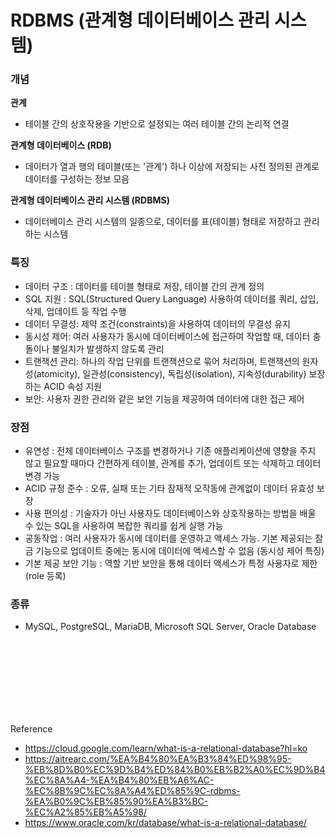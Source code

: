 # RDBMS (관계형 데이터베이스 관리 시스템)

### 개념
<b> 관계 </b>
- 테이블 간의 상호작용을 기반으로 설정되는 여러 테이블 간의 논리적 연결
  
<b> 관계형 데이터베이스 (RDB) </b>
- 데이터가 열과 행의 테이블(또는 '관계') 하나 이상에 저장되는 사전 정의된 관계로 데이터를 구성하는 정보 모음

<b> 관계형 데이터베이스 관리 시스템 (RDBMS) </b>
- 데이터베이스 관리 시스템의 일종으로, 데이터를 표(테이블) 형태로 저장하고 관리하는 시스템

### 특징
- 데이터 구조 : 데이터를 테이블 형태로 저장, 테이블 간의 관계 정의
- SQL 지원 : SQL(Structured Query Language) 사용하여 데이터를 쿼리, 삽입, 삭제, 업데이트 등 작업 수행
- 데이터 무결성: 제약 조건(constraints)을 사용하여 데이터의 무결성 유지
- 동시성 제어: 여러 사용자가 동시에 데이터베이스에 접근하여 작업할 때, 데이터 충돌이나 불일치가 발생하지 않도록 관리
- 트랜잭션 관리: 하나의 작업 단위를 트랜잭션으로 묶어 처리하며, 트랜잭션의 원자성(atomicity), 일관성(consistency), 독립성(isolation), 지속성(durability) 보장하는 ACID 속성 지원
- 보안: 사용자 권한 관리와 같은 보안 기능을 제공하여 데이터에 대한 접근 제어

### 장점
- 유연성 : 전체 데이터베이스 구조를 변경하거나 기존 애플리케이션에 영향을 주지 않고 필요할 때마다 간편하게 테이블, 관계를 추가, 업데이트 또는 삭제하고 데이터 변경 가능
- ACID 규정 준수 : 오류, 실패 또는 기타 잠재적 오작동에 관계없이 데이터 유효성 보장
- 사용 편의성 : 기술자가 아닌 사용자도 데이터베이스와 상호작용하는 방법을 배울 수 있는 SQL을 사용하여 복잡한 쿼리를 쉽게 실행 가능
- 공동작업 : 여러 사용자가 동시에 데이터를 운영하고 액세스 가능. 기본 제공되는 잠금 기능으로 업데이트 중에는 동시에 데이터에 액세스할 수 없음 (동시성 제어 특징)
- 기본 제공 보안 기능 : 역할 기반 보안을 통해 데이터 액세스가 특정 사용자로 제한 (role 등록)

### 종류
- MySQL, PostgreSQL, MariaDB, Microsoft SQL Server, Oracle Database
  
<br/>
<br/>
<br/>
<br/>
<br/>
<br/>
<br/>

Reference

- https://cloud.google.com/learn/what-is-a-relational-database?hl=ko
- https://aitrearc.com/%EA%B4%80%EA%B3%84%ED%98%95-%EB%8D%B0%EC%9D%B4%ED%84%B0%EB%B2%A0%EC%9D%B4%EC%8A%A4-%EA%B4%80%EB%A6%AC-%EC%8B%9C%EC%8A%A4%ED%85%9C-rdbms-%EA%B0%9C%EB%85%90%EA%B3%BC-%EC%A2%85%EB%A5%98/
- https://www.oracle.com/kr/database/what-is-a-relational-database/
